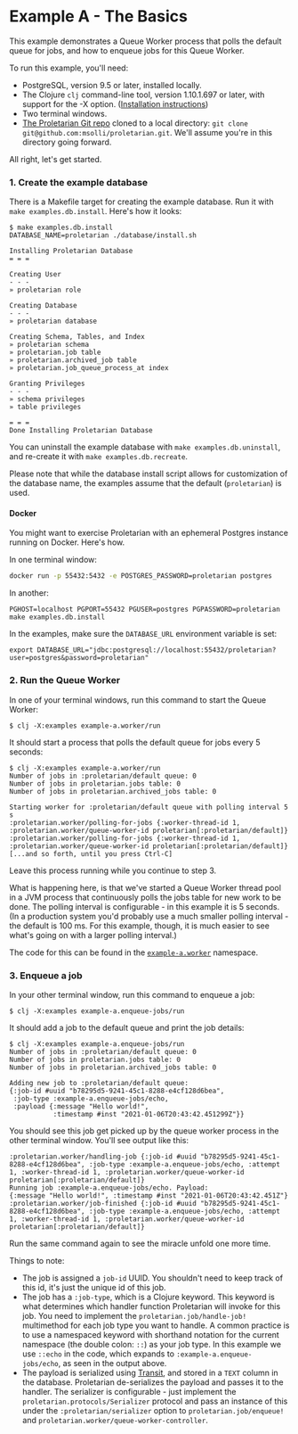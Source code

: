 # Example A - The Basics

This example demonstrates a Queue Worker process that polls the default queue
for jobs, and how to enqueue jobs for this Queue Worker.

To run this example, you'll need:

- PostgreSQL, version 9.5 or later, installed locally.
- The Clojure `clj` command-line tool, version 1.10.1.697 or later, with support
  for the -X option.
  ([Installation instructions](https://clojure.org/guides/getting_started))
- Two terminal windows.
- [The Proletarian Git repo](https://github.com/msolli/proletarian) cloned to a
  local directory: `git clone git@github.com:msolli/proletarian.git`. We'll
  assume you're in this directory going forward.

All right, let's get started.

### 1. Create the example database

There is a Makefile target for creating the example database. Run it with
`make examples.db.install`. Here's how it looks:

```
$ make examples.db.install
DATABASE_NAME=proletarian ./database/install.sh

Installing Proletarian Database
= = =

Creating User
- - -
» proletarian role

Creating Database
- - -
» proletarian database

Creating Schema, Tables, and Index
» proletarian schema
» proletarian.job table
» proletarian.archived_job table
» proletarian.job_queue_process_at index

Granting Privileges
- - -
» schema privileges
» table privileges

= = =
Done Installing Proletarian Database
```

You can uninstall the example database with `make examples.db.uninstall`, and
re-create it with `make examples.db.recreate`.

Please note that while the database install script allows for customization of
the database name, the examples assume that the default (`proletarian`)
is used.

#### Docker

You might want to exercise Proletarian with an ephemeral Postgres instance running on
Docker. Here's how.

In one terminal window:

```sh
docker run -p 55432:5432 -e POSTGRES_PASSWORD=proletarian postgres
```

In another:

```
PGHOST=localhost PGPORT=55432 PGUSER=postgres PGPASSWORD=proletarian make examples.db.install
```

In the examples, make sure the `DATABASE_URL` environment variable is set:
```
export DATABASE_URL="jdbc:postgresql://localhost:55432/proletarian?user=postgres&password=proletarian"
```

### 2. Run the Queue Worker

In one of your terminal windows, run this command to start the Queue Worker:
```
$ clj -X:examples example-a.worker/run
```

It should start a process that polls the default queue for jobs every 5 seconds:

```
$ clj -X:examples example-a.worker/run
Number of jobs in :proletarian/default queue: 0
Number of jobs in proletarian.jobs table: 0
Number of jobs in proletarian.archived_jobs table: 0

Starting worker for :proletarian/default queue with polling interval 5 s
:proletarian.worker/polling-for-jobs {:worker-thread-id 1, :proletarian.worker/queue-worker-id proletarian[:proletarian/default]}
:proletarian.worker/polling-for-jobs {:worker-thread-id 1, :proletarian.worker/queue-worker-id proletarian[:proletarian/default]}
[...and so forth, until you press Ctrl-C]
```

Leave this process running while you continue to step 3.

What is happening here, is that we've started a Queue Worker thread pool in a
JVM process that continuously polls the jobs table for new work to be done. The
polling interval is configurable - in this example it is 5 seconds. (In a
production system you'd probably use a much smaller polling interval - the 
default is 100 ms. For this example, though, it is much easier to see what's
going on with a larger polling interval.)

The code for this can be found in
the [`example-a.worker`](https://github.com/msolli/proletarian/blob/main/examples/a/example_a/worker.clj)
namespace.

### 3. Enqueue a job

In your other terminal window, run this command to enqueue a job:
```
$ clj -X:examples example-a.enqueue-jobs/run
```

It should add a job to the default queue and print the job details:

```
$ clj -X:examples example-a.enqueue-jobs/run
Number of jobs in :proletarian/default queue: 0
Number of jobs in proletarian.jobs table: 0
Number of jobs in proletarian.archived_jobs table: 0

Adding new job to :proletarian/default queue:
{:job-id #uuid "b78295d5-9241-45c1-8288-e4cf128d6bea",
 :job-type :example-a.enqueue-jobs/echo,
 :payload {:message "Hello world!",
           :timestamp #inst "2021-01-06T20:43:42.451299Z"}}
```

You should see this job get picked up by the queue worker process in the other
terminal window. You'll see output like this:

```
:proletarian.worker/handling-job {:job-id #uuid "b78295d5-9241-45c1-8288-e4cf128d6bea", :job-type :example-a.enqueue-jobs/echo, :attempt 1, :worker-thread-id 1, :proletarian.worker/queue-worker-id proletarian[:proletarian/default]}
Running job :example-a.enqueue-jobs/echo. Payload:
{:message "Hello world!", :timestamp #inst "2021-01-06T20:43:42.451Z"}
:proletarian.worker/job-finished {:job-id #uuid "b78295d5-9241-45c1-8288-e4cf128d6bea", :job-type :example-a.enqueue-jobs/echo, :attempt 1, :worker-thread-id 1, :proletarian.worker/queue-worker-id proletarian[:proletarian/default]}
```

Run the same command again to see the miracle unfold one more time.

Things to note:

- The job is assigned a `job-id` UUID. You shouldn't need to keep track of this
  id, it's just the unique id of this job.
- The job has a `:job-type`, which is a Clojure keyword. This keyword is what
  determines which handler function Proletarian will invoke for this job. You
  need to implement the `proletarian.job/handle-job!` multimethod for each job
  type you want to handle. A common practice is to use a namespaced keyword with
  shorthand notation for the current namespace (the double colon: `::`)
  as your job type. In this example we use `::echo` in the code, which expands
  to `:example-a.enqueue-jobs/echo`, as seen in the output above.
- The payload is serialized
  using [Transit](https://github.com/cognitect/transit-clj), and stored in
  a `TEXT` column in the database. Proletarian de-serializes the payload and
  passes it to the handler. The serializer is configurable - just implement
  the `proletarian.protocols/Serializer` protocol and pass an instance of this
  under the `:proletarian/serializer` option to
  `proletarian.job/enqueue!` and `proletarian.worker/queue-worker-controller`.

